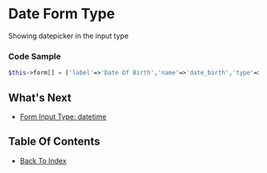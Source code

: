 # Date Form Type
Showing datepicker in the input type

### Code Sample
```php
$this->form[] = ['label'=>'Date Of Birth','name'=>'date_birth','type'=>'date'];
```

## What's Next
- [Form Input Type: datetime](./form-datetime.md)

## Table Of Contents
- [Back To Index](./index.md)